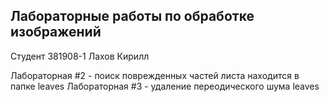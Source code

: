 ## Лабораторные работы по обработке изображений
Студент 381908-1 Лахов Кирилл

Лабораторная #2 - поиск поврежденных частей листа находится в папке leaves
Лабораторная #3 - удаление переодического шума leaves
